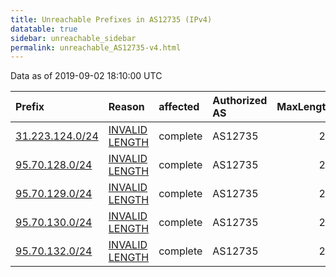 ```yaml
---
title: Unreachable Prefixes in AS12735 (IPv4)
datatable: true
sidebar: unreachable_sidebar
permalink: unreachable_AS12735-v4.html
---
```


Data as of 2019-09-02 18:10:00 UTC


<div class="datatable-begin"></div>

| Prefix                                                   | Reason                                                                                                    | affected   | Authorized AS   |   MaxLength | Anchor                                         |   unreachable /24s |
|:---------------------------------------------------------|:----------------------------------------------------------------------------------------------------------|:-----------|:----------------|------------:|:-----------------------------------------------|-------------------:|
| [31.223.124.0/24](https://stat.ripe.net/31.223.124.0/24) | [INVALID LENGTH](https://rpki-validator.ripe.net/announcement-preview?asn=AS12735&prefix=31.223.124.0/24) | complete   | AS12735         |          22 | [RIPE](unreachable_RIPE_NCC_RPKI_Root-v4.html) |                  1 |
| [95.70.128.0/24](https://stat.ripe.net/95.70.128.0/24)   | [INVALID LENGTH](https://rpki-validator.ripe.net/announcement-preview?asn=AS12735&prefix=95.70.128.0/24)  | complete   | AS12735         |          21 | [RIPE](unreachable_RIPE_NCC_RPKI_Root-v4.html) |                  1 |
| [95.70.129.0/24](https://stat.ripe.net/95.70.129.0/24)   | [INVALID LENGTH](https://rpki-validator.ripe.net/announcement-preview?asn=AS12735&prefix=95.70.129.0/24)  | complete   | AS12735         |          21 | [RIPE](unreachable_RIPE_NCC_RPKI_Root-v4.html) |                  1 |
| [95.70.130.0/24](https://stat.ripe.net/95.70.130.0/24)   | [INVALID LENGTH](https://rpki-validator.ripe.net/announcement-preview?asn=AS12735&prefix=95.70.130.0/24)  | complete   | AS12735         |          21 | [RIPE](unreachable_RIPE_NCC_RPKI_Root-v4.html) |                  1 |
| [95.70.132.0/24](https://stat.ripe.net/95.70.132.0/24)   | [INVALID LENGTH](https://rpki-validator.ripe.net/announcement-preview?asn=AS12735&prefix=95.70.132.0/24)  | complete   | AS12735         |          21 | [RIPE](unreachable_RIPE_NCC_RPKI_Root-v4.html) |                  1 |

<div class="datatable-end"></div>